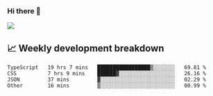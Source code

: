 ### Hi there 👋
<img align="center" src="https://github-readme-stats.vercel.app/api?username=Tumao727&show_icons=true&hide_title=true&theme=dracula" />


## 📈 Weekly development breakdown
<!--START_SECTION:waka-->

```text
TypeScript   19 hrs 7 mins   █████████████████▒░░░░░░░   69.81 %
CSS          7 hrs 9 mins    ██████▓░░░░░░░░░░░░░░░░░░   26.16 %
JSON         37 mins         ▓░░░░░░░░░░░░░░░░░░░░░░░░   02.29 %
Other        16 mins         ▒░░░░░░░░░░░░░░░░░░░░░░░░   00.99 %
```

<!--END_SECTION:waka-->
